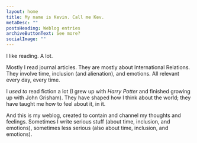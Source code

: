 ```yaml
---
layout: home
title: My name is Kevin. Call me Kev.
metaDesc: ""
postsHeading: Weblog entries
archiveButtonText: See more?
socialImage: ""
---
```

I like reading. A lot.

Mostly I read journal articles. They are mostly about International Relations. They involve time, inclusion (and alienation), and emotions. All relevant every day, every time.

I *used to* read fiction a lot (I grew up with *Harry Potter* and finished growing up with John Grisham). They have shaped how I think about the world; they have taught me how to feel about it, in it.

And this is my weblog, created to contain and channel my thoughts and feelings. Sometimes I write serious stuff (about time, inclusion, and emotions), sometimes less serious (also about time, inclusion, and emotions).